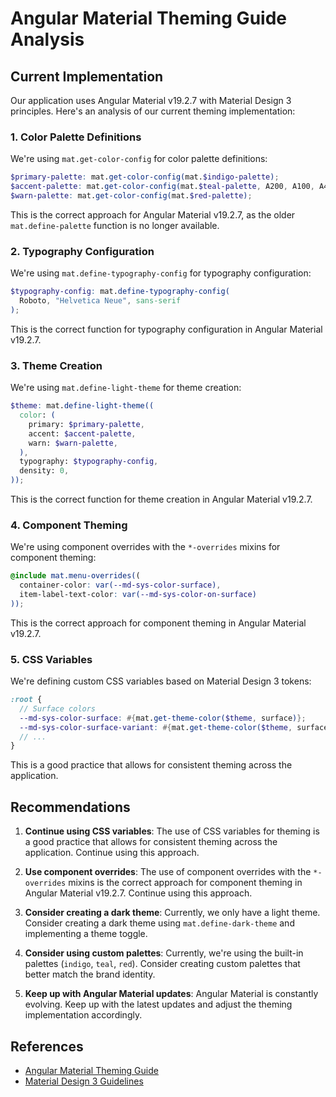 # Angular Material Theming Guide Analysis

## Current Implementation

Our application uses Angular Material v19.2.7 with Material Design 3 principles. Here's an analysis of our current theming implementation:

### 1. Color Palette Definitions

We're using `mat.get-color-config` for color palette definitions:

```scss
$primary-palette: mat.get-color-config(mat.$indigo-palette);
$accent-palette: mat.get-color-config(mat.$teal-palette, A200, A100, A400);
$warn-palette: mat.get-color-config(mat.$red-palette);
```

This is the correct approach for Angular Material v19.2.7, as the older `mat.define-palette` function is no longer available.

### 2. Typography Configuration

We're using `mat.define-typography-config` for typography configuration:

```scss
$typography-config: mat.define-typography-config(
  Roboto, "Helvetica Neue", sans-serif
);
```

This is the correct function for typography configuration in Angular Material v19.2.7.

### 3. Theme Creation

We're using `mat.define-light-theme` for theme creation:

```scss
$theme: mat.define-light-theme((
  color: (
    primary: $primary-palette,
    accent: $accent-palette,
    warn: $warn-palette,
  ),
  typography: $typography-config,
  density: 0,
));
```

This is the correct function for theme creation in Angular Material v19.2.7.

### 4. Component Theming

We're using component overrides with the `*-overrides` mixins for component theming:

```scss
@include mat.menu-overrides((
  container-color: var(--md-sys-color-surface),
  item-label-text-color: var(--md-sys-color-on-surface)
));
```

This is the correct approach for component theming in Angular Material v19.2.7.

### 5. CSS Variables

We're defining custom CSS variables based on Material Design 3 tokens:

```scss
:root {
  // Surface colors
  --md-sys-color-surface: #{mat.get-theme-color($theme, surface)};
  --md-sys-color-surface-variant: #{mat.get-theme-color($theme, surface-variant)};
  // ...
}
```

This is a good practice that allows for consistent theming across the application.

## Recommendations

1. **Continue using CSS variables**: The use of CSS variables for theming is a good practice that allows for consistent theming across the application. Continue using this approach.

2. **Use component overrides**: The use of component overrides with the `*-overrides` mixins is the correct approach for component theming in Angular Material v19.2.7. Continue using this approach.

3. **Consider creating a dark theme**: Currently, we only have a light theme. Consider creating a dark theme using `mat.define-dark-theme` and implementing a theme toggle.

4. **Consider using custom palettes**: Currently, we're using the built-in palettes (`indigo`, `teal`, `red`). Consider creating custom palettes that better match the brand identity.

5. **Keep up with Angular Material updates**: Angular Material is constantly evolving. Keep up with the latest updates and adjust the theming implementation accordingly.

## References

- [Angular Material Theming Guide](https://material.angular.io/guide/theming)
- [Material Design 3 Guidelines](https://m3.material.io/)
